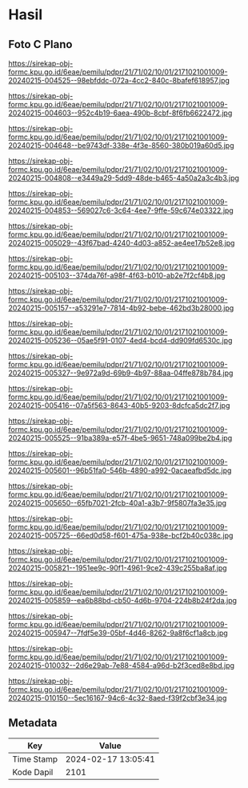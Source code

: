 # Hasil

## Foto C Plano

https://sirekap-obj-formc.kpu.go.id/6eae/pemilu/pdpr/21/71/02/10/01/2171021001009-20240215-004525--98ebfddc-072a-4cc2-840c-8bafef618957.jpg

https://sirekap-obj-formc.kpu.go.id/6eae/pemilu/pdpr/21/71/02/10/01/2171021001009-20240215-004603--952c4b19-6aea-490b-8cbf-8f6fb6622472.jpg

https://sirekap-obj-formc.kpu.go.id/6eae/pemilu/pdpr/21/71/02/10/01/2171021001009-20240215-004648--be9743df-338e-4f3e-8560-380b019a60d5.jpg

https://sirekap-obj-formc.kpu.go.id/6eae/pemilu/pdpr/21/71/02/10/01/2171021001009-20240215-004808--e3449a29-5dd9-48de-b465-4a50a2a3c4b3.jpg

https://sirekap-obj-formc.kpu.go.id/6eae/pemilu/pdpr/21/71/02/10/01/2171021001009-20240215-004853--569027c6-3c64-4ee7-9ffe-59c674e03322.jpg

https://sirekap-obj-formc.kpu.go.id/6eae/pemilu/pdpr/21/71/02/10/01/2171021001009-20240215-005029--43f67bad-4240-4d03-a852-ae4ee17b52e8.jpg

https://sirekap-obj-formc.kpu.go.id/6eae/pemilu/pdpr/21/71/02/10/01/2171021001009-20240215-005103--374da76f-a98f-4f63-b010-ab2e7f2cf4b8.jpg

https://sirekap-obj-formc.kpu.go.id/6eae/pemilu/pdpr/21/71/02/10/01/2171021001009-20240215-005157--a53291e7-7814-4b92-bebe-462bd3b28000.jpg

https://sirekap-obj-formc.kpu.go.id/6eae/pemilu/pdpr/21/71/02/10/01/2171021001009-20240215-005236--05ae5f91-0107-4ed4-bcd4-dd909fd6530c.jpg

https://sirekap-obj-formc.kpu.go.id/6eae/pemilu/pdpr/21/71/02/10/01/2171021001009-20240215-005327--9e972a9d-69b9-4b97-88aa-04ffe878b784.jpg

https://sirekap-obj-formc.kpu.go.id/6eae/pemilu/pdpr/21/71/02/10/01/2171021001009-20240215-005416--07a5f563-8643-40b5-9203-8dcfca5dc2f7.jpg

https://sirekap-obj-formc.kpu.go.id/6eae/pemilu/pdpr/21/71/02/10/01/2171021001009-20240215-005525--91ba389a-e57f-4be5-9651-748a099be2b4.jpg

https://sirekap-obj-formc.kpu.go.id/6eae/pemilu/pdpr/21/71/02/10/01/2171021001009-20240215-005601--96b51fa0-546b-4890-a992-0acaeafbd5dc.jpg

https://sirekap-obj-formc.kpu.go.id/6eae/pemilu/pdpr/21/71/02/10/01/2171021001009-20240215-005650--65fb7021-2fcb-40a1-a3b7-9f5807fa3e35.jpg

https://sirekap-obj-formc.kpu.go.id/6eae/pemilu/pdpr/21/71/02/10/01/2171021001009-20240215-005725--66ed0d58-f601-475a-938e-bcf2b40c038c.jpg

https://sirekap-obj-formc.kpu.go.id/6eae/pemilu/pdpr/21/71/02/10/01/2171021001009-20240215-005821--1951ee9c-90f1-4961-9ce2-439c255ba8af.jpg

https://sirekap-obj-formc.kpu.go.id/6eae/pemilu/pdpr/21/71/02/10/01/2171021001009-20240215-005859--ea6b88bd-cb50-4d6b-9704-224b8b24f2da.jpg

https://sirekap-obj-formc.kpu.go.id/6eae/pemilu/pdpr/21/71/02/10/01/2171021001009-20240215-005947--7fdf5e39-05bf-4d46-8262-9a8f6cf1a8cb.jpg

https://sirekap-obj-formc.kpu.go.id/6eae/pemilu/pdpr/21/71/02/10/01/2171021001009-20240215-010032--2d6e29ab-7e88-4584-a96d-b2f3ced8e8bd.jpg

https://sirekap-obj-formc.kpu.go.id/6eae/pemilu/pdpr/21/71/02/10/01/2171021001009-20240215-010150--5ec16167-94c6-4c32-8aed-f39f2cbf3e34.jpg


## Metadata

| Key        | Value               |
| ---------- | ------------------- |
| Time Stamp | 2024-02-17 13:05:41 |
| Kode Dapil | 2101                |



